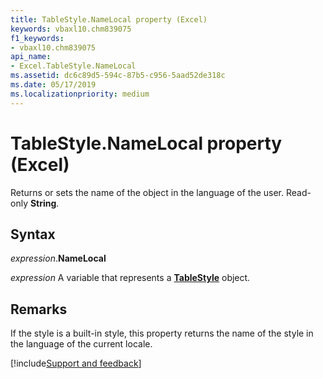 ```yaml
---
title: TableStyle.NameLocal property (Excel)
keywords: vbaxl10.chm839075
f1_keywords:
- vbaxl10.chm839075
api_name:
- Excel.TableStyle.NameLocal
ms.assetid: dc6c89d5-594c-87b5-c956-5aad52de318c
ms.date: 05/17/2019
ms.localizationpriority: medium
---
```



# TableStyle.NameLocal property (Excel)

Returns or sets the name of the object in the language of the user. Read-only **String**.


## Syntax

_expression_.**NameLocal**

_expression_ A variable that represents a **[TableStyle](Excel.TableStyle.md)** object.


## Remarks

If the style is a built-in style, this property returns the name of the style in the language of the current locale.




[!include[Support and feedback](~/includes/feedback-boilerplate.md)]